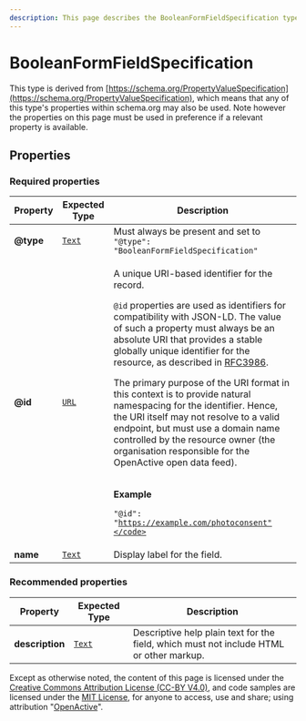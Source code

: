 ```yaml
---
description: This page describes the BooleanFormFieldSpecification type.
---
```


# BooleanFormFieldSpecification

This type is derived from [https://schema.org/PropertyValueSpecification](https://schema.org/PropertyValueSpecification), which means that any of this type's properties within schema.org may also be used. Note however the properties on this page must be used in preference if a relevant property is available.

## **Properties**

### **Required properties**

| Property  | Expected Type                      | Description                                                                                                                                                                                                                                                                                                                                                                                                                                                                                                                                                                                                                                                                                                                                                          |
| --------- | ---------------------------------- | -------------------------------------------------------------------------------------------------------------------------------------------------------------------------------------------------------------------------------------------------------------------------------------------------------------------------------------------------------------------------------------------------------------------------------------------------------------------------------------------------------------------------------------------------------------------------------------------------------------------------------------------------------------------------------------------------------------------------------------------------------------------- |
| **@type** |  [`Text`](https://schema.org/Text) |  Must always be present and set to `"@type": "BooleanFormFieldSpecification"`                                                                                                                                                                                                                                                                                                                                                                                                                                                                                                                                                                                                                                                                                        |
| **@id**   |  [`URL`](https://schema.org/URL)   | <p>A unique URI-based identifier for the record.</p><p><code>@id</code> properties are used as identifiers for compatibility with JSON-LD. The value of such a property must always be an absolute URI that provides a stable globally unique identifier for the resource, as described in <a href="https://tools.ietf.org/html/rfc3986">RFC3986</a>.</p><p>The primary purpose of the URI format in this context is to provide natural namespacing for the identifier. Hence, the URI itself may not resolve to a valid endpoint, but must use a domain name controlled by the resource owner (the organisation responsible for the OpenActive open data feed).</p><p><br><strong>Example</strong></p><p><code>"@id": "https://example.com/photoconsent"</code></p> |
| **name**  |  [`Text`](https://schema.org/Text) | Display label for the field.                                                                                                                                                                                                                                                                                                                                                                                                                                                                                                                                                                                                                                                                                                                                         |

### **Recommended properties**

| Property        | Expected Type                      | Description                                                                             |
| --------------- | ---------------------------------- | --------------------------------------------------------------------------------------- |
| **description** |  [`Text`](https://schema.org/Text) | Descriptive help plain text for the field, which must not include HTML or other markup. |

Except as otherwise noted, the content of this page is licensed under the [Creative Commons Attribution License (CC-BY V4.0)](https://creativecommons.org/licenses/by/4.0/), and code samples are licensed under the [MIT License](https://opensource.org/licenses/MIT), for anyone to access, use and share; using attribution "[OpenActive](https://www.openactive.io)".
